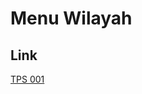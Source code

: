 # Menu Wilayah

## Link

[TPS 001](https://github.com/gigit-pemilu/pemilu-2024-62-kalimantan-tengah/tree/main/pilpres/hitung-suara/sub/62-kalimantan-tengah/sub/06-katingan/sub/08-katingan-hulu/sub/2030-penda-tanggaring-lama/sub/001-tps)

